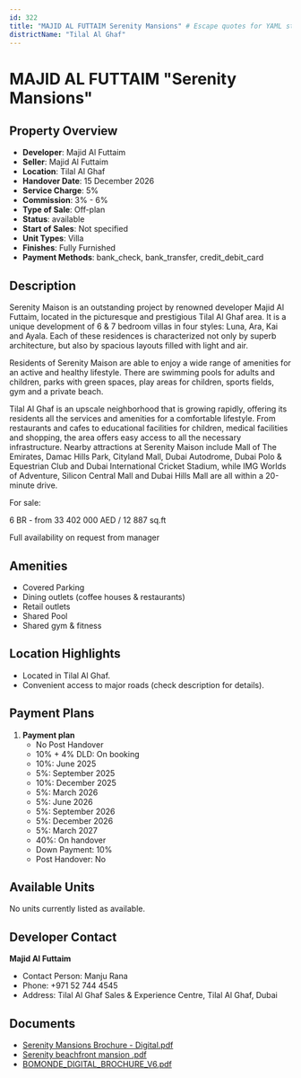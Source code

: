 ```yaml
---
id: 322
title: "MAJID AL FUTTAIM Serenity Mansions" # Escape quotes for YAML string
districtName: "Tilal Al Ghaf"
---
```


# MAJID AL FUTTAIM "Serenity Mansions"

## Property Overview
- **Developer**: Majid Al Futtaim
- **Seller**: Majid Al Futtaim
- **Location**: Tilal Al Ghaf
- **Handover Date**: 15 December 2026
- **Service Charge**: 5%
- **Commission**: 3% - 6%
- **Type of Sale**: Off-plan
- **Status**: available
- **Start of Sales**: Not specified
- **Unit Types**: Villa
- **Finishes**: Fully Furnished
- **Payment Methods**: bank_check, bank_transfer, credit_debit_card

## Description
Serenity Maison is an outstanding project by renowned developer Majid Al Futtaim, located in the picturesque and prestigious Tilal Al Ghaf area. It is a unique development of 6 & 7 bedroom villas in four styles: Luna, Ara, Kai and Ayala. Each of these residences is characterized not only by superb architecture, but also by spacious layouts filled with light and air.

 Residents of Serenity Maison are able to enjoy a wide range of amenities for an active and healthy lifestyle. There are swimming pools for adults and children, parks with green spaces, play areas for children, sports fields, gym and a private beach.

 Tilal Al Ghaf is an upscale neighborhood that is growing rapidly, offering its residents all the services and amenities for a comfortable lifestyle. From restaurants and cafes to educational facilities for children, medical facilities and shopping, the area offers easy access to all the necessary infrastructure. Nearby attractions at Serenity Maison include Mall of The Emirates, Damac Hills Park, Cityland Mall, Dubai Autodrome, Dubai Polo & Equestrian Club and Dubai International Cricket Stadium, while IMG Worlds of Adventure, Silicon Central Mall and Dubai Hills Mall are all within a 20-minute drive.

For sale: 

6 BR - from 33 402 000 AED / 12 887 sq.ft

Full availability on request from manager

## Amenities
- Covered Parking
- Dining outlets  (coffee houses & restaurants)
- Retail outlets
- Shared Pool
- Shared gym & fitness

## Location Highlights
- Located in Tilal Al Ghaf.
- Convenient access to major roads (check description for details).

## Payment Plans
1. **Payment plan**
   - No Post Handover
   - 10% + 4% DLD: On booking
   - 10%: June 2025
   - 5%: September 2025
   - 10%: December 2025
   - 5%: March 2026
   - 5%: June 2026
   - 5%: September 2026
   - 5%: December 2026
   - 5%: March 2027
   - 40%: On handover
   - Down Payment: 10%
   - Post Handover: No

## Available Units
No units currently listed as available.

## Developer Contact
**Majid Al Futtaim**
- Contact Person: Manju Rana
- Phone: +971 52 744 4545
- Address: Tilal Al Ghaf Sales & Experience Centre, Tilal Al Ghaf, Dubai

## Documents
- [Serenity Mansions Brochure - Digital.pdf](https://cdn.geniemap.net/2024/07/23/rusbFu1VJdiGlZ1KZidKboZvp8apRLdT7RQLjrg1.pdf)
- [Serenity beachfront mansion .pdf](https://cdn.geniemap.net/2024/07/23/c8ddCe8IAjnooQyGBcjZY7AeZlFb6XreGIDub5JU.pdf)
- [BOMONDE_DIGITAL_BROCHURE_V6.pdf](https://cdn.geniemap.net/2025/01/07/5ylbIw25aBjI36gWISmRaxnlML9d2hpjrZPOeO7P.pdf)
